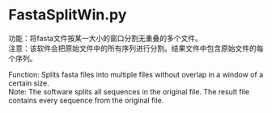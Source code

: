 # FastaSplitWin.py
功能：将fasta文件按某一大小的窗口分割无重叠的多个文件。  
注意：该软件会把原始文件中的所有序列进行分割。结果文件中包含原始文件的每个序列。  

Function: Splits fasta files into multiple files without overlap in a window of a certain size.  
Note: The software splits all sequences in the original file. The result file contains every sequence from the original file. 
